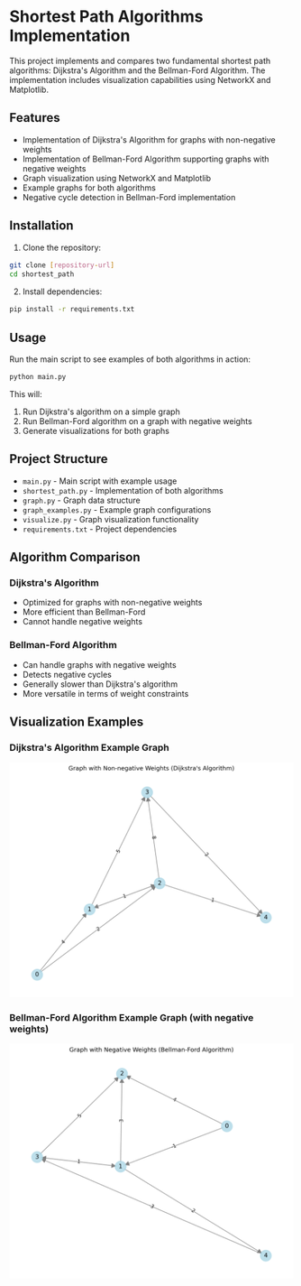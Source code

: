 # Shortest Path Algorithms Implementation

This project implements and compares two fundamental shortest path algorithms: Dijkstra's Algorithm and the Bellman-Ford Algorithm. The implementation includes visualization capabilities using NetworkX and Matplotlib.

## Features

- Implementation of Dijkstra's Algorithm for graphs with non-negative weights
- Implementation of Bellman-Ford Algorithm supporting graphs with negative weights
- Graph visualization using NetworkX and Matplotlib
- Example graphs for both algorithms
- Negative cycle detection in Bellman-Ford implementation

## Installation

1. Clone the repository:

```bash
git clone [repository-url]
cd shortest_path
```

2. Install dependencies:

```bash
pip install -r requirements.txt
```

## Usage

Run the main script to see examples of both algorithms in action:

```bash
python main.py
```

This will:

1. Run Dijkstra's algorithm on a simple graph
2. Run Bellman-Ford algorithm on a graph with negative weights
3. Generate visualizations for both graphs

## Project Structure

- `main.py` - Main script with example usage
- `shortest_path.py` - Implementation of both algorithms
- `graph.py` - Graph data structure
- `graph_examples.py` - Example graph configurations
- `visualize.py` - Graph visualization functionality
- `requirements.txt` - Project dependencies

## Algorithm Comparison

### Dijkstra's Algorithm

- Optimized for graphs with non-negative weights
- More efficient than Bellman-Ford
- Cannot handle negative weights

### Bellman-Ford Algorithm

- Can handle graphs with negative weights
- Detects negative cycles
- Generally slower than Dijkstra's algorithm
- More versatile in terms of weight constraints

## Visualization Examples

### Dijkstra's Algorithm Example Graph

![Dijkstra's Algorithm Graph](dijkstra_graph.png)

### Bellman-Ford Algorithm Example Graph (with negative weights)

![Bellman-Ford Algorithm Graph](bellman_ford_graph.png)
